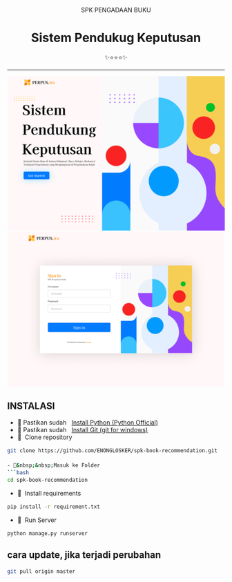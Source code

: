 <div class="" align="center">
    <p>SPK PENGADAAN BUKU</p>
    <h1>Sistem Pendukug Keputusan</h1>
    <span>✨⭐⭐⭐✨</span>
    <hr>
    <img src="static/home.png"/>
    <br>
    <img src="static/signin.png"/>
    <br>
</div>

## INSTALASI
- 📍 Pastikan sudah &nbsp;&nbsp;[Install Python (Python Official)](https://www.python.org/)
- 📍 Pastikan sudah &nbsp;&nbsp;[Install Git (git for windows)](https://git-scm.com/downloads)
- 📗&nbsp;&nbsp;Clone repository

```bash
git clone https://github.com/ENONGLOSKER/spk-book-recommendation.git

- 📁&nbsp;&nbsp;Masuk ke Folder
```bash
cd spk-book-recommendation
```
- 📁&nbsp;&nbsp;Install requirements
```bash
pip install -r requirement.txt
```
- 📁&nbsp;&nbsp;Run Server
```bash
python manage.py runserver
```

## cara update, jika terjadi perubahan
```bash
git pull origin master
```
<br>